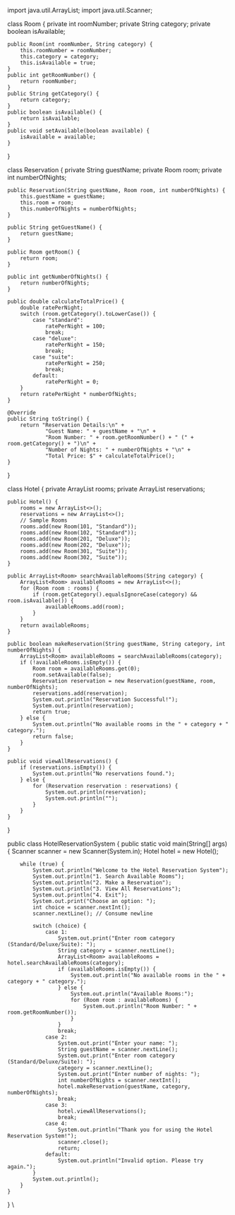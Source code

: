 import java.util.ArrayList;
import java.util.Scanner;

class Room {
    private int roomNumber;
    private String category;
    private boolean isAvailable;

    public Room(int roomNumber, String category) {
        this.roomNumber = roomNumber;
        this.category = category;
        this.isAvailable = true;
    }
    public int getRoomNumber() {
        return roomNumber;
    }
    public String getCategory() {
        return category;
    }
    public boolean isAvailable() {
        return isAvailable;
    }
    public void setAvailable(boolean available) {
        isAvailable = available;
    }
}

class Reservation {
    private String guestName;
    private Room room;
    private int numberOfNights;

    public Reservation(String guestName, Room room, int numberOfNights) {
        this.guestName = guestName;
        this.room = room;
        this.numberOfNights = numberOfNights;
    }

    public String getGuestName() {
        return guestName;
    }

    public Room getRoom() {
        return room;
    }

    public int getNumberOfNights() {
        return numberOfNights;
    }

    public double calculateTotalPrice() {
        double ratePerNight;
        switch (room.getCategory().toLowerCase()) {
            case "standard":
                ratePerNight = 100;
                break;
            case "deluxe":
                ratePerNight = 150;
                break;
            case "suite":
                ratePerNight = 250;
                break;
            default:
                ratePerNight = 0;
        }
        return ratePerNight * numberOfNights;
    }

    @Override
    public String toString() {
        return "Reservation Details:\n" +
                "Guest Name: " + guestName + "\n" +
                "Room Number: " + room.getRoomNumber() + " (" + room.getCategory() + ")\n" +
                "Number of Nights: " + numberOfNights + "\n" +
                "Total Price: $" + calculateTotalPrice();
    }
}

class Hotel {
    private ArrayList<Room> rooms;
    private ArrayList<Reservation> reservations;

    public Hotel() {
        rooms = new ArrayList<>();
        reservations = new ArrayList<>();
        // Sample Rooms
        rooms.add(new Room(101, "Standard"));
        rooms.add(new Room(102, "Standard"));
        rooms.add(new Room(201, "Deluxe"));
        rooms.add(new Room(202, "Deluxe"));
        rooms.add(new Room(301, "Suite"));
        rooms.add(new Room(302, "Suite"));
    }

    public ArrayList<Room> searchAvailableRooms(String category) {
        ArrayList<Room> availableRooms = new ArrayList<>();
        for (Room room : rooms) {
            if (room.getCategory().equalsIgnoreCase(category) && room.isAvailable()) {
                availableRooms.add(room);
            }
        }
        return availableRooms;
    }

    public boolean makeReservation(String guestName, String category, int numberOfNights) {
        ArrayList<Room> availableRooms = searchAvailableRooms(category);
        if (!availableRooms.isEmpty()) {
            Room room = availableRooms.get(0);
            room.setAvailable(false);
            Reservation reservation = new Reservation(guestName, room, numberOfNights);
            reservations.add(reservation);
            System.out.println("Reservation Successful!");
            System.out.println(reservation);
            return true;
        } else {
            System.out.println("No available rooms in the " + category + " category.");
            return false;
        }
    }

    public void viewAllReservations() {
        if (reservations.isEmpty()) {
            System.out.println("No reservations found.");
        } else {
            for (Reservation reservation : reservations) {
                System.out.println(reservation);
                System.out.println("");
            }
        }
    }
}

public class HotelReservationSystem {
    public static void main(String[] args) {
        Scanner scanner = new Scanner(System.in);
        Hotel hotel = new Hotel();

        while (true) {
            System.out.println("Welcome to the Hotel Reservation System");
            System.out.println("1. Search Available Rooms");
            System.out.println("2. Make a Reservation");
            System.out.println("3. View All Reservations");
            System.out.println("4. Exit");
            System.out.print("Choose an option: ");
            int choice = scanner.nextInt();
            scanner.nextLine(); // Consume newline

            switch (choice) {
                case 1:
                    System.out.print("Enter room category (Standard/Deluxe/Suite): ");
                    String category = scanner.nextLine();
                    ArrayList<Room> availableRooms = hotel.searchAvailableRooms(category);
                    if (availableRooms.isEmpty()) {
                        System.out.println("No available rooms in the " + category + " category.");
                    } else {
                        System.out.println("Available Rooms:");
                        for (Room room : availableRooms) {
                            System.out.println("Room Number: " + room.getRoomNumber());
                        }
                    }
                    break;
                case 2:
                    System.out.print("Enter your name: ");
                    String guestName = scanner.nextLine();
                    System.out.print("Enter room category (Standard/Deluxe/Suite): ");
                    category = scanner.nextLine();
                    System.out.print("Enter number of nights: ");
                    int numberOfNights = scanner.nextInt();
                    hotel.makeReservation(guestName, category, numberOfNights);
                    break;
                case 3:
                    hotel.viewAllReservations();
                    break;
                case 4:
                    System.out.println("Thank you for using the Hotel Reservation System!");
                    scanner.close();
                    return;
                default:
                    System.out.println("Invalid option. Please try again.");
            }
            System.out.println();
        }
    }
}
\
